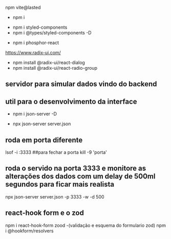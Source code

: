 <!-- vite -->
npm vite@lasted

<!-- install node -->
- npm i

<!-- install styled-components -->
- npm i styled-components
- npm i @types/styled-components -D

<!-- biblioteca de icones  -->
- npm i phosphor-react

<!-- biblioteca de interface Radix UI -->
https://www.radix-ui.com/
- npm install @radix-ui/react-dialog
- npm install @radix-ui/react-radio-group

<!-- json server -->
## servidor para simular dados vindo do backend
## util para o desenvolvimento da interface
- npm i json-server -D
* npx json-server server.json

## roda em porta diferente 
lsof -i :3333
##para fechar a porta 
kill -9 'porta'

## roda o servido na porta 3333 e monitore as alterações dos dados com um delay de 500ml segundos para ficar mais realista
 npx json-server server.json -p 3333 -w -d 500

## react-hook form e o zod 
 npm i react-hook-form zood -(validação e esquema do formulario zod)
 npm i @hookform/resolvers